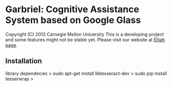 Garbriel: Cognitive Assistance System based on Google Glass
========================================================
Copyright (C) 2013 Carnegie Mellon University
This is a developing project and some features might not be stable yet.
Please visit our website at [Elijah page](http://elijah.cs.cmu.edu/).



Installation
-------------
library dependecies
	> sudo apt-get install libtesseract-dev
	> sudo pip install tesserwrap
	>


